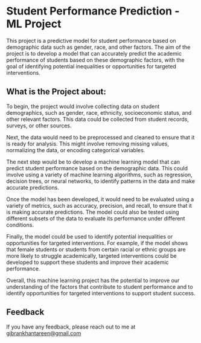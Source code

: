 # Student Performance Prediction - ML Project
This project is a predictive model for student performance based on demographic data such as gender, race, and other factors. The aim of the project is to develop a model that can accurately predict the academic performance of students based on these demographic factors, with the goal of identifying potential inequalities or opportunities for targeted interventions.


## What is the Project about:
To begin, the project would involve collecting data on student demographics, such as gender, race, ethnicity, socioeconomic status, and other relevant factors. This data could be collected from student records, surveys, or other sources.

Next, the data would need to be preprocessed and cleaned to ensure that it is ready for analysis. This might involve removing missing values, normalizing the data, or encoding categorical variables.

The next step would be to develop a machine learning model that can predict student performance based on the demographic data. This could involve using a variety of machine learning algorithms, such as regression, decision trees, or neural networks, to identify patterns in the data and make accurate predictions.

Once the model has been developed, it would need to be evaluated using a variety of metrics, such as accuracy, precision, and recall, to ensure that it is making accurate predictions. The model could also be tested using different subsets of the data to evaluate its performance under different conditions.

Finally, the model could be used to identify potential inequalities or opportunities for targeted interventions. For example, if the model shows that female students or students from certain racial or ethnic groups are more likely to struggle academically, targeted interventions could be developed to support these students and improve their academic performance.

Overall, this machine learning project has the potential to improve our understanding of the factors that contribute to student performance and to identify opportunities for targeted interventions to support student success.

## Feedback

If you have any feedback, please reach out to me at gibrankhantareen@gmail.com
